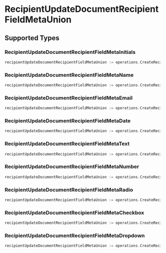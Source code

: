# RecipientUpdateDocumentRecipientFieldMetaUnion


## Supported Types

### RecipientUpdateDocumentRecipientFieldMetaInitials

```go
recipientUpdateDocumentRecipientFieldMetaUnion := operations.CreateRecipientUpdateDocumentRecipientFieldMetaUnionRecipientUpdateDocumentRecipientFieldMetaInitials(operations.RecipientUpdateDocumentRecipientFieldMetaInitials{/* values here */})
```

### RecipientUpdateDocumentRecipientFieldMetaName

```go
recipientUpdateDocumentRecipientFieldMetaUnion := operations.CreateRecipientUpdateDocumentRecipientFieldMetaUnionRecipientUpdateDocumentRecipientFieldMetaName(operations.RecipientUpdateDocumentRecipientFieldMetaName{/* values here */})
```

### RecipientUpdateDocumentRecipientFieldMetaEmail

```go
recipientUpdateDocumentRecipientFieldMetaUnion := operations.CreateRecipientUpdateDocumentRecipientFieldMetaUnionRecipientUpdateDocumentRecipientFieldMetaEmail(operations.RecipientUpdateDocumentRecipientFieldMetaEmail{/* values here */})
```

### RecipientUpdateDocumentRecipientFieldMetaDate

```go
recipientUpdateDocumentRecipientFieldMetaUnion := operations.CreateRecipientUpdateDocumentRecipientFieldMetaUnionRecipientUpdateDocumentRecipientFieldMetaDate(operations.RecipientUpdateDocumentRecipientFieldMetaDate{/* values here */})
```

### RecipientUpdateDocumentRecipientFieldMetaText

```go
recipientUpdateDocumentRecipientFieldMetaUnion := operations.CreateRecipientUpdateDocumentRecipientFieldMetaUnionRecipientUpdateDocumentRecipientFieldMetaText(operations.RecipientUpdateDocumentRecipientFieldMetaText{/* values here */})
```

### RecipientUpdateDocumentRecipientFieldMetaNumber

```go
recipientUpdateDocumentRecipientFieldMetaUnion := operations.CreateRecipientUpdateDocumentRecipientFieldMetaUnionRecipientUpdateDocumentRecipientFieldMetaNumber(operations.RecipientUpdateDocumentRecipientFieldMetaNumber{/* values here */})
```

### RecipientUpdateDocumentRecipientFieldMetaRadio

```go
recipientUpdateDocumentRecipientFieldMetaUnion := operations.CreateRecipientUpdateDocumentRecipientFieldMetaUnionRecipientUpdateDocumentRecipientFieldMetaRadio(operations.RecipientUpdateDocumentRecipientFieldMetaRadio{/* values here */})
```

### RecipientUpdateDocumentRecipientFieldMetaCheckbox

```go
recipientUpdateDocumentRecipientFieldMetaUnion := operations.CreateRecipientUpdateDocumentRecipientFieldMetaUnionRecipientUpdateDocumentRecipientFieldMetaCheckbox(operations.RecipientUpdateDocumentRecipientFieldMetaCheckbox{/* values here */})
```

### RecipientUpdateDocumentRecipientFieldMetaDropdown

```go
recipientUpdateDocumentRecipientFieldMetaUnion := operations.CreateRecipientUpdateDocumentRecipientFieldMetaUnionRecipientUpdateDocumentRecipientFieldMetaDropdown(operations.RecipientUpdateDocumentRecipientFieldMetaDropdown{/* values here */})
```

